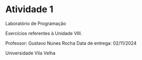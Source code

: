 # Atividade 1
Laboratório de Programação

Exercícios referentes à Unidade VIII.


Professor: Gustavo Nunes Rocha
Data de entrega: 02/11/2024

Universidade Vila Velha
